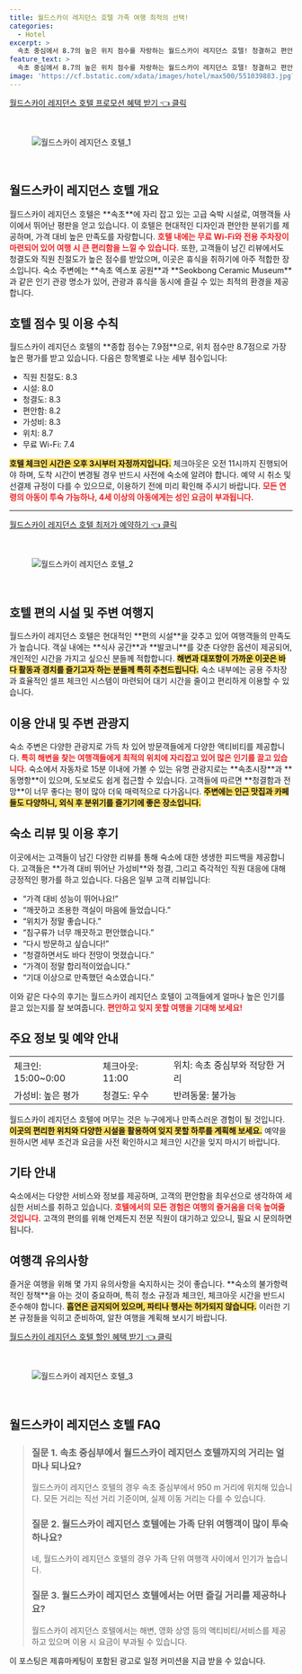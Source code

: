 ```yaml
---
title: 월드스카이 레지던스 호텔 가족 여행 최적의 선택!
categories:
  - Hotel
excerpt: >
  속초 중심에서 8.7의 높은 위치 점수를 자랑하는 월드스카이 레지던스 호텔! 청결하고 편안한 객실 저렴한 가격에 최고의 가성비를 경험해보세요. 지금 예약하면 특별한 혜택이 기다립니다!
feature_text: >
  속초 중심에서 8.7의 높은 위치 점수를 자랑하는 월드스카이 레지던스 호텔! 청결하고 편안한 객실 저렴한 가격에 최고의 가성비를 경험해보세요. 지금 예약하면 특별한 혜택이 기다립니다!
image: 'https://cf.bstatic.com/xdata/images/hotel/max500/551039883.jpg?k=83c2e9e2342b7fea4f43d045478501f3770f9211f87f4f45a4b04c706b1b8c63&o=&hp=1'
---
```


<p><a class="modoo-button" href="https://tinyurl.com/24zwd69z" rel="nofollow noopener">월드스카이 레지던스 호텔 프로모션 혜택 받기 👈 클릭</a></p><br/>
<figure class="image"><img alt="월드스카이 레지던스 호텔_1" src="https://cf.bstatic.com/xdata/images/hotel/max1024x768/551041941.jpg?k=9f9a6c039899f0c54ba2f165f6361c9dec4c20182beb6d510cd6181d2ce4b685&amp;o=&amp;hp=1"/></figure><br/>

<h2 id="월드스카이_레지던스_호텔_개요">월드스카이 레지던스 호텔 개요</h2>
<p>월드스카이 레지던스 호텔은 **속초**에 자리 잡고 있는 고급 숙박 시설로, 여행객들 사이에서 뛰어난 평판을 얻고 있습니다. 이 호텔은 현대적인 디자인과 편안한 분위기를 제공하며, 가격 대비 높은 만족도를 자랑합니다. <b><span style="color: #ee2323;">호텔 내에는 무료 Wi-Fi와 전용 주차장이 마련되어 있어 여행 시 큰 편리함을 느낄 수 있습니다.</span></b> 또한, 고객들이 남긴 리뷰에서도 청결도와 직원 친절도가 높은 점수를 받았으며, 이곳은 휴식을 취하기에 아주 적합한 장소입니다. 숙소 주변에는 **속초 엑스포 공원**과 **Seokbong Ceramic Museum**과 같은 인기 관광 명소가 있어, 관광과 휴식을 동시에 즐길 수 있는 최적의 환경을 제공합니다.</p>
<h2 id="호텔_점수와_이용규칙">호텔 점수 및 이용 수칙</h2>
<p>월드스카이 레지던스 호텔의 **종합 점수는 7.9점**으로, 위치 점수만 8.7점으로 가장 높은 평가를 받고 있습니다. 다음은 항목별로 나눈 세부 점수입니다:</p>
<ul>
<li>직원 친절도: 8.3</li>
<li>시설: 8.0</li>
<li>청결도: 8.3</li>
<li>편안함: 8.2</li>
<li>가성비: 8.3</li>
<li>위치: 8.7</li>
<li>무료 Wi-Fi: 7.4</li>
</ul>
<p><b><span style="background-color: #ffe066;">호텔 체크인 시간은 오후 3시부터 자정까지입니다.</span></b> 체크아웃은 오전 11시까지 진행되어야 하며, 도착 시간이 변경될 경우 반드시 사전에 숙소에 알려야 합니다. 예약 시 취소 및 선결제 규정이 다를 수 있으므로, 이용하기 전에 미리 확인해 주시기 바랍니다. <b><span style="color: #ee2323;">모든 연령의 아동이 투숙 가능하나, 4세 이상의 아동에게는 성인 요금이 부과됩니다.</span></b></p>
<hr/>
<p><a class="modoo-button" href="https://tinyurl.com/24zwd69z" rel="nofollow noopener">월드스카이 레지던스 호텔 최저가 예약하기 👈 클릭</a></p><br/>
<figure class="image"><img alt="월드스카이 레지던스 호텔_2" src="https://cf.bstatic.com/xdata/images/hotel/max500/551039883.jpg?k=83c2e9e2342b7fea4f43d045478501f3770f9211f87f4f45a4b04c706b1b8c63&amp;o=&amp;hp=1"/></figure><br/>
<h2 id="호텔_편의_시설과_주변_관광지">호텔 편의 시설 및 주변 여행지</h2>
<p>월드스카이 레지던스 호텔은 현대적인 **편의 시설**을 갖추고 있어 여행객들의 만족도가 높습니다. 객실 내에는 **식사 공간**과 **발코니**를 갖춘 다양한 옵션이 제공되어, 개인적인 시간을 가지고 싶으신 분들께 적합합니다. <b><span style="background-color: #ffe066;">해변과 대포항이 가까운 이곳은 바다 활동과 경치를 즐기고자 하는 분들께 특히 추천드립니다.</span></b> 숙소 내부에는 공용 주차장과 효율적인 셀프 체크인 시스템이 마련되어 대기 시간을 줄이고 편리하게 이용할 수 있습니다.</p>
<h2 id="여행객과_이용안내">이용 안내 및 주변 관광지</h2>
<p>숙소 주변은 다양한 관광지로 가득 차 있어 방문객들에게 다양한 액티비티를 제공합니다. <b><span style="color: #ee2323;">특히 해변을 찾는 여행객들에게 최적의 위치에 자리잡고 있어 많은 인기를 끌고 있습니다.</span></b> 숙소에서 자동차로 15분 이내에 가볼 수 있는 유명 관광지로는 **속초시장**과 **동명항**이 있으며, 도보로도 쉽게 접근할 수 있습니다. 고객들에 따르면 **청결함과 전망**이 너무 좋다는 평이 많아 더욱 매력적으로 다가옵니다. <b><span style="background-color: #ffe066;">주변에는 인근 맛집과 카페들도 다양하니, 외식 후 분위기를 즐기기에 좋은 장소입니다.</span></b></p>
<h2 id="이용후기_및_숙소_리뷰">숙소 리뷰 및 이용 후기</h2>
<p>이곳에서는 고객들이 남긴 다양한 리뷰를 통해 숙소에 대한 생생한 피드백을 제공합니다. 고객들은 **가격 대비 뛰어난 가성비**와 청결, 그리고 즉각적인 직원 대응에 대해 긍정적인 평가를 하고 있습니다. 다음은 일부 고객 리뷰입니다:</p>
<ul>
<li>“가격 대비 성능이 뛰어나요!”</li>
<li>“깨끗하고 조용한 객실이 마음에 들었습니다.”</li>
<li>“위치가 정말 좋습니다.”</li>
<li>“침구류가 너무 깨끗하고 편안했습니다.”</li>
<li>“다시 방문하고 싶습니다!”</li>
<li>“청결하면서도 바다 전망이 멋졌습니다.”</li>
<li>“가격이 정말 합리적이었습니다.”</li>
<li>“기대 이상으로 만족했던 숙소였습니다.”</li>
</ul>
<p>이와 같은 다수의 후기는 월드스카이 레지던스 호텔이 고객들에게 얼마나 높은 인기를 끌고 있는지를 잘 보여줍니다. <b><span style="color: #ee2323;">편안하고 잊지 못할 여행을 기대해 보세요!</span></b></p>
<h2 id="주요정보와_예약안내">주요 정보 및 예약 안내</h2>
<table>
<tr>
<td>체크인: 15:00~0:00</td>
<td>체크아웃: 11:00</td>
<td>위치: 속초 중심부와 적당한 거리</td>
</tr>
<tr>
<td>가성비: 높은 평가</td>
<td>청결도: 우수</td>
<td>반려동물: 불가능</td>
</tr>
</table>
<p>월드스카이 레지던스 호텔에 머무는 것은 누구에게나 만족스러운 경험이 될 것입니다. <b><span style="background-color: #ffe066;">이곳의 편리한 위치와 다양한 시설을 활용하여 잊지 못할 하루를 계획해 보세요.</span></b> 예약을 원하시면 세부 조건과 요금을 사전 확인하시고 체크인 시간을 잊지 마시기 바랍니다.</p>
<h2 id="여행자에게_추천하는_서비스">기타 안내</h2>
<p>숙소에서는 다양한 서비스와 정보를 제공하며, 고객의 편안함을 최우선으로 생각하여 세심한 서비스를 취하고 있습니다. <b><span style="color: #ee2323;">호텔에서의 모든 경험은 여행의 즐거움을 더욱 높여줄 것입니다.</span></b> 고객의 편의를 위해 언제든지 전문 직원이 대기하고 있으니, 필요 시 문의하면 됩니다.</p>
<h2 id="여행객의_유의사항">여행객 유의사항</h2>
<p>즐거운 여행을 위해 몇 가지 유의사항을 숙지하시는 것이 좋습니다. **숙소의 불가항력적인 정책**을 아는 것이 중요하며, 특히 청소 규정과 체크인, 체크아웃 시간을 반드시 준수해야 합니다. <b><span style="background-color: #ffe066;">흡연은 금지되어 있으며, 파티나 행사는 허가되지 않습니다.</span></b> 이러한 기본 규정들을 익히고 준비하여, 알찬 여행을 계획해 보시기 바랍니다.</p>

<p><a class="modoo-button" href="https://tinyurl.com/24zwd69z" rel="nofollow noopener">월드스카이 레지던스 호텔 할인 혜택 받기 👈 클릭</a></p><br>

<figure class="image"><img src="https://cf.bstatic.com/xdata/images/hotel/max500/551040818.jpg?k=8f0872b406d2f0f9df042b14d3fa8602fa864df9b2b57f05f0639081e0a0f345&o=&hp=1" alt="월드스카이 레지던스 호텔_3"></figure><br>
<h2 id="월드스카이 레지던스 호텔_FAQ">월드스카이 레지던스 호텔 FAQ</h2>
<div itemscope="" itemtype="https://schema.org/FAQPage"> <blockquote> <div itemscope="" itemprop="mainEntity" itemtype="https://schema.org/Question"> <h3 id="질문_1" itemprop="name">질문 1. 속초 중심부에서 월드스카이 레지던스 호텔까지의 거리는 얼마나 되나요?</h3> <div itemscope="" itemprop="acceptedAnswer" itemtype="https://schema.org/Answer"> <span itemprop="text"> <p>월드스카이 레지던스 호텔의 경우 속초 중심부에서 950 m 거리에 위치해 있습니다. 모든 거리는 직선 거리 기준이며, 실제 이동 거리는 다를 수 있습니다.</p> </span> </div> </div> <div itemscope="" itemprop="mainEntity" itemtype="https://schema.org/Question"> <h3 id="질문_2" itemprop="name">질문 2. 월드스카이 레지던스 호텔에는 가족 단위 여행객이 많이 투숙하나요?</h3> <div itemscope="" itemprop="acceptedAnswer" itemtype="https://schema.org/Answer"> <span itemprop="text"> <p>네, 월드스카이 레지던스 호텔의 경우 가족 단위 여행객 사이에서 인기가 높습니다.</p> </span> </div> </div> <div itemscope="" itemprop="mainEntity" itemtype="https://schema.org/Question"> <h3 id="질문_3" itemprop="name">질문 3. 월드스카이 레지던스 호텔에서는 어떤 즐길 거리를 제공하나요?</h3> <div itemscope="" itemprop="acceptedAnswer" itemtype="https://schema.org/Answer"> <span itemprop="text"> <p>월드스카이 레지던스 호텔에서는 해변, 영화 상영 등의 액티비티/서비스를 제공하고 있으며 이용 시 요금이 부과될 수 있습니다.</p> </span> </div> </div> </blockquote> </div><p>이 포스팅은 제휴마케팅이 포함된 광고로 일정 커미션을 지급 받을 수 있습니다.</p>

